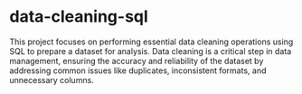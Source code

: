 # data-cleaning-sql
This project focuses on performing essential data cleaning operations using SQL to prepare a dataset for analysis. Data cleaning is a critical step in data management, ensuring the accuracy and reliability of the dataset by addressing common issues like duplicates, inconsistent formats, and unnecessary columns.
